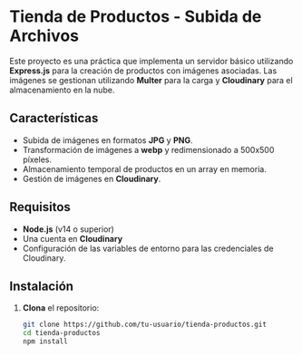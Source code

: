 # Tienda de Productos - Subida de Archivos

Este proyecto es una práctica que implementa un servidor básico utilizando **Express.js** para la creación de productos con imágenes asociadas. Las imágenes se gestionan utilizando **Multer** para la carga y **Cloudinary** para el almacenamiento en la nube.

## Características

- Subida de imágenes en formatos **JPG** y **PNG**.
- Transformación de imágenes a **webp** y redimensionado a 500x500 píxeles.
- Almacenamiento temporal de productos en un array en memoria.
- Gestión de imágenes en **Cloudinary**.

## Requisitos

- **Node.js** (v14 o superior)
- Una cuenta en **Cloudinary**
- Configuración de las variables de entorno para las credenciales de Cloudinary.

## Instalación

1. **Clona** el repositorio:

   ```bash
   git clone https://github.com/tu-usuario/tienda-productos.git
   cd tienda-productos
   npm install
   ```
